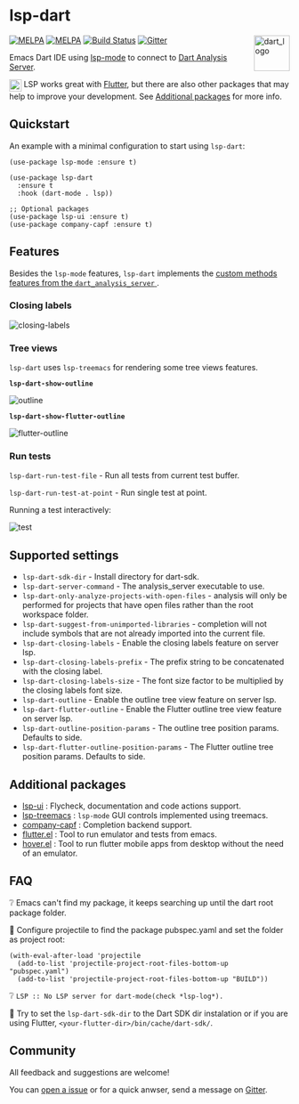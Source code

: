 # lsp-dart

<img align="right" width="64" alt="dart_logo" src="https://user-images.githubusercontent.com/7820865/78992432-9acce080-7b11-11ea-8576-5c7b72e4be5d.png">

[![MELPA](https://melpa.org/packages/lsp-dart-badge.svg)](https://melpa.org/#/lsp-dart)
[![MELPA](https://stable.melpa.org/packages/lsp-dart-badge.svg)](https://stable.melpa.org/#/lsp-dart)
[![Build Status](https://travis-ci.com/emacs-lsp/lsp-dart.svg?branch=master)](https://travis-ci.com/emacs-lsp/lsp-dart) 
[![Gitter](https://badges.gitter.im/emacs-lsp/lsp-mode.svg)](https://gitter.im/emacs-lsp/lsp-mode)

Emacs Dart IDE using [lsp-mode](https://github.com/emacs-lsp/lsp-mode) to connect to [Dart Analysis Server](https://github.com/dart-lang/sdk/tree/master/pkg/analysis_server).

<img width="22" alt="flutter_logo" align="top" src="https://user-images.githubusercontent.com/7820865/78991346-1aa57b80-7b0f-11ea-9992-25cd1a9ac974.png"> LSP works great with [Flutter](https://flutter.dev/), but there are also other packages that may help to improve your development. See [Additional packages](#additional-packages) for more info.

## Quickstart

An example with a minimal configuration to start using `lsp-dart`:
```elisp
(use-package lsp-mode :ensure t)

(use-package lsp-dart 
  :ensure t 
  :hook (dart-mode . lsp))

;; Optional packages
(use-package lsp-ui :ensure t)
(use-package company-capf :ensure t)

```

## Features

Besides the `lsp-mode` features, `lsp-dart` implements the [custom methods features from the `dart_analysis_server` ](https://github.com/dart-lang/sdk/blob/master/pkg/analysis_server/tool/lsp_spec/README.md#custom-methods).

### Closing labels

![closing-labels](https://raw.githubusercontent.com/emacs-lsp/lsp-dart/screenshots/closing-labels.png)

### Tree views
`lsp-dart` uses `lsp-treemacs` for rendering some tree views features.

**`lsp-dart-show-outline`**

![outline](https://raw.githubusercontent.com/emacs-lsp/lsp-dart/screenshots/outline.png)

**`lsp-dart-show-flutter-outline`**

![flutter-outline](https://raw.githubusercontent.com/emacs-lsp/lsp-dart/screenshots/flutter-outline.gif)

### Run tests

`lsp-dart-run-test-file` - Run all tests from current test buffer.

`lsp-dart-run-test-at-point` - Run single test at point.

Running a test interactively: 

![test](https://raw.githubusercontent.com/emacs-lsp/lsp-dart/screenshots/run-test.gif)

## Supported settings

* `lsp-dart-sdk-dir` - Install directory for dart-sdk.
* `lsp-dart-server-command` - The analysis_server executable to use.
* `lsp-dart-only-analyze-projects-with-open-files` - analysis will only be performed for projects that have open files rather than the root workspace folder.
* `lsp-dart-suggest-from-unimported-libraries` - completion will not include symbols that are not already imported into the current file.
* `lsp-dart-closing-labels` - Enable the closing labels feature on server lsp.
* `lsp-dart-closing-labels-prefix` - The prefix string to be concatenated with the closing label.
* `lsp-dart-closing-labels-size` - The font size factor to be multiplied by the closing labels font size.
* `lsp-dart-outline` - Enable the outline tree view feature on server lsp.
* `lsp-dart-flutter-outline` - Enable the Flutter outline tree view feature on server lsp.
* `lsp-dart-outline-position-params` - The outline tree position params. Defaults to side.
* `lsp-dart-flutter-outline-position-params` - The Flutter outline tree position params. Defaults to side.

## Additional packages
* [lsp-ui](https://github.com/emacs-lsp/lsp-ui) : Flycheck, documentation and code actions support.
* [lsp-treemacs](https://github.com/emacs-lsp/lsp-treemacs) : `lsp-mode` GUI controls implemented using treemacs.
* [company-capf](https://github.com/company-mode/company-mode) : Completion backend support.
* [flutter.el](https://github.com/amake/flutter.el) : Tool to run emulator and tests from emacs.
* [hover.el](https://github.com/ericdallo/hover.el) : Tool to run flutter mobile apps from desktop without the need of an emulator.

## FAQ

:grey_question: Emacs can't find my package, it keeps searching up until the dart root package folder.

:small_blue_diamond: Configure projectile to find the package pubspec.yaml and set the folder as project root:
```elisp
(with-eval-after-load 'projectile
  (add-to-list 'projectile-project-root-files-bottom-up "pubspec.yaml")
  (add-to-list 'projectile-project-root-files-bottom-up "BUILD"))
```

:grey_question: `LSP :: No LSP server for dart-mode(check *lsp-log*).`

:small_blue_diamond: Try to set the `lsp-dart-sdk-dir` to the Dart SDK dir instalation or if you are using Flutter, `<your-flutter-dir>/bin/cache/dart-sdk/`.

## Community
All feedback and suggestions are welcome!

You can [open a issue](https://github.com/emacs-lsp/lsp-dart/issues/new/choose) or for a quick anwser, send a message on [Gitter](https://gitter.im/emacs-lsp/lsp-mode).
